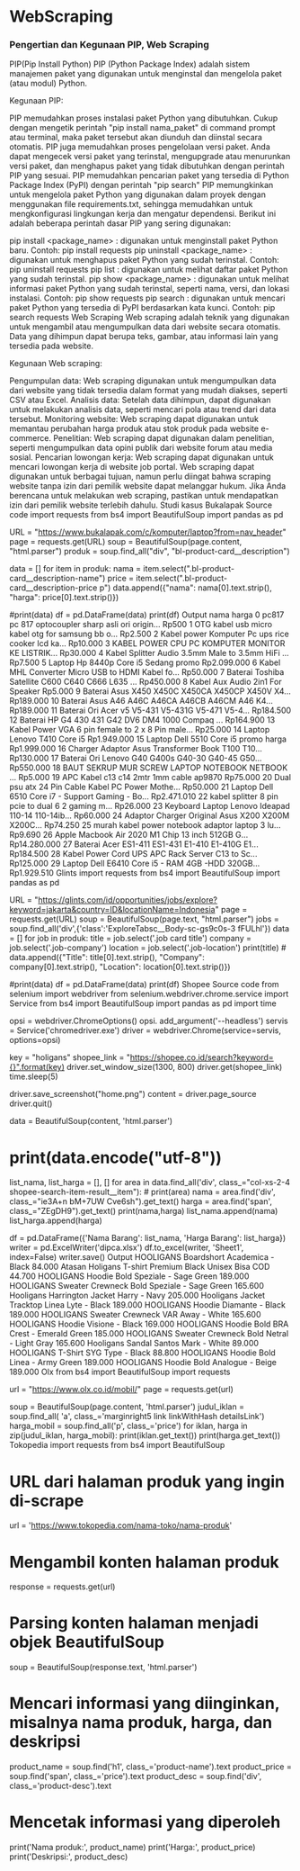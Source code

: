# WebScraping

### Pengertian dan Kegunaan PIP, Web Scraping
PIP(Pip Install Python)
PIP (Python Package Index) adalah sistem manajemen paket yang digunakan untuk menginstal dan mengelola paket (atau modul) Python.

Kegunaan PIP:

PIP memudahkan proses instalasi paket Python yang dibutuhkan. Cukup dengan mengetik perintah "pip install nama_paket" di command prompt atau terminal, maka paket tersebut akan diunduh dan diinstal secara otomatis.
PIP juga memudahkan proses pengelolaan versi paket. Anda dapat mengecek versi paket yang terinstal, mengupgrade atau menurunkan versi paket, dan menghapus paket yang tidak dibutuhkan dengan perintah PIP yang sesuai.
PIP memudahkan pencarian paket yang tersedia di Python Package Index (PyPI) dengan perintah "pip search"
PIP memungkinkan untuk mengelola paket Python yang digunakan dalam proyek dengan menggunakan file requirements.txt, sehingga memudahkan untuk mengkonfigurasi lingkungan kerja dan mengatur dependensi.
Berikut ini adalah beberapa perintah dasar PIP yang sering digunakan:

pip install <package_name> : digunakan untuk menginstall paket Python baru. Contoh: pip install requests
pip uninstall <package_name> : digunakan untuk menghapus paket Python yang sudah terinstal. Contoh: pip uninstall requests
pip list : digunakan untuk melihat daftar paket Python yang sudah terinstal.
pip show <package_name> : digunakan untuk melihat informasi paket Python yang sudah terinstal, seperti nama, versi, dan lokasi instalasi. Contoh: pip show requests
pip search <keyword> : digunakan untuk mencari paket Python yang tersedia di PyPI berdasarkan kata kunci. Contoh: pip search requests
Web Scraping
Web scraping adalah teknik yang digunakan untuk mengambil atau mengumpulkan data dari website secara otomatis. Data yang dihimpun dapat berupa teks, gambar, atau informasi lain yang tersedia pada website.

Kegunaan Web scraping:

Pengumpulan data: Web scraping digunakan untuk mengumpulkan data dari website yang tidak tersedia dalam format yang mudah diakses, seperti CSV atau Excel.
Analisis data: Setelah data dihimpun, dapat digunakan untuk melakukan analisis data, seperti mencari pola atau trend dari data tersebut.
Monitoring website: Web scraping dapat digunakan untuk memantau perubahan harga produk atau stok produk pada website e-commerce.
Penelitian: Web scraping dapat digunakan dalam penelitian, seperti mengumpulkan data opini publik dari website forum atau media sosial.
Pencarian lowongan kerja: Web scraping dapat digunakan untuk mencari lowongan kerja di website job portal.
Web scraping dapat digunakan untuk berbagai tujuan, namun perlu diingat bahwa scraping website tanpa izin dari pemilik website dapat melanggar hukum. Jika Anda berencana untuk melakukan web scraping, pastikan untuk mendapatkan izin dari pemilik website terlebih dahulu.
Studi kasus
Bukalapak
Source code
import requests
from bs4 import BeautifulSoup
import pandas as pd
     
URL = "https://www.bukalapak.com/c/komputer/laptop?from=nav_header"
page = requests.get(URL)
soup = BeautifulSoup(page.content, "html.parser")
produk = soup.find_all("div", "bl-product-card__description")

data = []
for item in produk:
    nama = item.select(".bl-product-card__description-name")
    price = item.select(".bl-product-card__description-price p")
    data.append({"nama": nama[0].text.strip(), "harga": price[0].text.strip()})

#print(data)
df = pd.DataFrame(data)
print(df)
Output
 nama         harga
0   pc817 pc 817 optocoupler sharp asli ori origin...         Rp500
1   OTG kabel usb micro kabel otg for samsung bb o...       Rp2.500
2   Kabel power Komputer Pc ups rice cooker lcd ka...      Rp10.000
3   KABEL POWER CPU PC KOMPUTER MONITOR KE LISTRIK...      Rp30.000
4   Kabel Splitter Audio 3.5mm Male to 3.5mm HiFi ...       Rp7.500
5                Laptop Hp 8440p Core i5 Sedang promo   Rp2.099.000
6   Kabel MHL Converter Micro USB to HDMI Kabel fo...      Rp50.000
7   Baterai Toshiba Satellite C600 C640 C666 L635 ...     Rp450.000
8                    Kabel Aux Audio 2in1 For Speaker       Rp5.000
9   Baterai Asus X450 X450C X450CA X450CP X450V X4...     Rp189.000
10  Baterai Asus A46 A46C A46CA A46CB A46CM A46 K4...     Rp189.000
11  Baterai Ori Acer v5 V5-431 V5-431G V5-471 V5-4...     Rp184.500
12  Baterai HP G4 430 431 G42 DV6 DM4 1000 Compaq ...     Rp164.900
13  Kabel Power VGA 6 pin female to 2 x 8 Pin male...      Rp25.000
14                         Laptop Lenovo T410 Core i5   Rp1.949.000
15               Laptop Dell 5510 Core i5 promo harga   Rp1.999.000
16  Charger Adaptor Asus Transformer Book T100 T10...     Rp130.000
17  Baterai Ori Lenovo G40 G400s G40-30 G40-45 G50...     Rp550.000
18  BAUT SEKRUP MUR SCREW LAPTOP NOTEBOOK NETBOOK ...       Rp5.000
19            APC Kabel c13 c14 2mtr 1mm cable ap9870      Rp75.000
20  Dual psu atx 24 Pin Cable Kabel PC Power Mothe...      Rp50.000
21  Laptop Dell 6510 Core i7 - Support Gaming - Bo...   Rp2.471.010
22  kabel splitter 8 pin pcie to dual 6 2 gaming m...      Rp26.000
23  Keyboard Laptop Lenovo Ideapad 110-14 110-14ib...      Rp60.000
24  Adaptor Charger Original Asus X200 X200M X200C...      Rp74.250
25  murah kabel power notebook adaptor laptop 3 lu...       Rp9.690
26  Apple Macbook Air 2020 M1 Chip 13 inch 512GB G...  Rp14.280.000
27  Baterai Acer ES1-411 ES1-431 E1-410 E1-410G E1...     Rp184.500
28  Kabel Power Cord UPS APC Rack Server C13 to Sc...     Rp125.000
29  Laptop Dell E6410 Core i5 - RAM 4GB -HDD 320GB...   Rp1.929.510
Glints
import requests
from bs4 import BeautifulSoup
import pandas as pd

URL = "https://glints.com/id/opportunities/jobs/explore?keyword=jakarta&country=ID&locationName=Indonesia"
page = requests.get(URL)
soup = BeautifulSoup(page.text, "html.parser")
jobs = soup.find_all('div',{'class':'ExploreTabsc__Body-sc-gs9c0s-3 fFULhl'})
data = []
for job in produk:
    title = job.select('.job card title')
    company = job.select('.job-company')
    location = job.select('.job-location')
    print(title)
    # data.append({"Title": title[0].text.strip(), "Company": company[0].text.strip(), "Location": location[0].text.strip()})

#print(data)
df = pd.DataFrame(data)
print(df)
Shopee
Source code
from selenium import webdriver
from selenium.webdriver.chrome.service import Service
from bs4 import BeautifulSoup
import pandas as pd
import time

opsi = webdriver.ChromeOptions()
opsi. add_argument('--headless')
servis = Service('chromedriver.exe')
driver = webdriver.Chrome(service=servis, options=opsi)

key = "holigans"
shopee_link = "https://shopee.co.id/search?keyword={}".format(key)
driver.set_window_size(1300, 800)
driver.get(shopee_link)
time.sleep(5)

driver.save_screenshot("home.png")
content = driver.page_source
driver.quit()

data = BeautifulSoup(content, 'html.parser')
# print(data.encode("utf-8"))
list_nama, list_harga = [], []
for area in data.find_all('div', class_="col-xs-2-4 shopee-search-item-result__item"):
    # print(area)
    nama = area.find('div', class_="ie3A+n bM+7UW Cve6sh").get_text()
    harga = area.find('span', class_="ZEgDH9").get_text()
    print(nama,harga)
    list_nama.append(nama)
    list_harga.append(harga)

df = pd.DataFrame({'Nama Barang': list_nama, 'Harga Barang': list_harga})
writer = pd.ExcelWriter('dipca.xlsx')
df.to_excel(writer, 'Sheet1', index=False)
writer.save()
Output
HOOLIGANS Boardshort Academica - Black 84.000
Atasan Holigans T-shirt Premium Black Unisex Bisa COD 44.700
HOOLIGANS Hoodie Bold Speziale - Sage Green 189.000
HOOLIGANS Sweater Crewneck Bold Speziale - Sage Green 165.600
Hooligans Harrington Jacket Harry - Navy 205.000
Hooligans Jacket Tracktop Linea Lyte - Black 189.000
HOOLIGANS Hoodie Diamante - Black 189.000
HOOLIGANS Sweater Crewneck VAR Away - White 165.600
HOOLIGANS Hoodie Visione - Black 169.000
HOOLIGANS Hoodie Bold BRA Crest - Emerald Green 185.000
HOOLIGANS Sweater Crewneck Bold Netral - Light Gray 165.600
Hooligans Sandal Santos Mark - White 89.000
HOOLIGANS T-Shirt SYG Type - Black 88.800
HOOLIGANS Hoodie Bold Linea - Army Green 189.000
HOOLIGANS Hoodie Bold Analogue - Beige 189.000
Olx
from bs4 import BeautifulSoup
import requests

url = "https://www.olx.co.id/mobil/"
page = requests.get(url)

soup = BeautifulSoup(page.content, 'html.parser')
judul_iklan = soup.find_all(
    'a', class_='marginright5 link linkWithHash detailsLink')
harga_mobil = soup.find_all('p', class_='price')
for iklan, harga in zip(judul_iklan, harga_mobil):
    print(iklan.get_text())
    print(harga.get_text())
Tokopedia
import requests
from bs4 import BeautifulSoup

# URL dari halaman produk yang ingin di-scrape
url = 'https://www.tokopedia.com/nama-toko/nama-produk'

# Mengambil konten halaman produk
response = requests.get(url)

# Parsing konten halaman menjadi objek BeautifulSoup
soup = BeautifulSoup(response.text, 'html.parser')

# Mencari informasi yang diinginkan, misalnya nama produk, harga, dan deskripsi
product_name = soup.find('h1', class_='product-name').text
product_price = soup.find('span', class_='price').text
product_desc = soup.find('div', class_='product-desc').text

# Mencetak informasi yang diperoleh
print('Nama produk:', product_name)
print('Harga:', product_price)
print('Deskripsi:', product_desc)